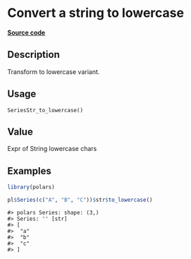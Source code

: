 

# Convert a string to lowercase

[**Source code**](https://github.com/pola-rs/r-polars/tree/main/R/series__string.R#L11)

## Description

Transform to lowercase variant.

## Usage

<pre><code class='language-R'>SeriesStr_to_lowercase()
</code></pre>

## Value

Expr of String lowercase chars

## Examples

``` r
library(polars)

pl$Series(c("A", "B", "C"))$str$to_lowercase()
```

    #> polars Series: shape: (3,)
    #> Series: '' [str]
    #> [
    #>  "a"
    #>  "b"
    #>  "c"
    #> ]
